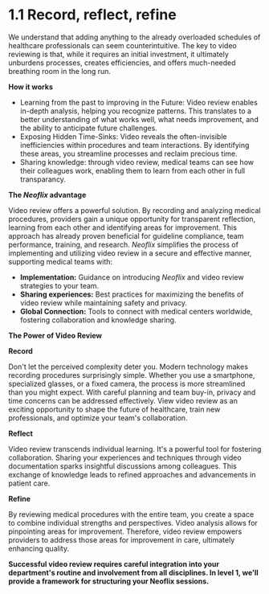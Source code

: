 # 1.1 Record, reflect, refine

We understand that adding anything to the already overloaded schedules of healthcare professionals can seem counterintuitive. The key to video reviewing is that, while it requires an initial investment, it ultimately unburdens processes, creates efficiencies, and offers much-needed breathing room in the long run.

**How it works**

* Learning from the past to improving in the Future: Video review enables in-depth analysis, helping you recognize patterns. This translates to a better understanding of what works well, what needs improvement, and the ability to anticipate future challenges.
* Exposing Hidden Time-Sinks: Video reveals the often-invisible inefficiencies within procedures and team interactions. By identifying these areas, you streamline processes and reclaim precious time.
* Sharing knowledge: through video review, medical teams can see how their colleagues work, enabling them to learn from each other in full transparancy.&#x20;

**The **_**Neoflix**_** advantage**

Video review offers a powerful solution. By recording and analyzing medical procedures, providers gain a unique opportunity for transparent reflection, learning from each other and identifying areas for improvement. This approach has already proven beneficial for guideline compliance, team performance, training, and research. _Neoflix_ simplifies the process of implementing and utilizing video review in a secure and effective manner, supporting medical teams with:

* **Implementation:** Guidance on introducing _Neoflix_ and video review strategies to your team.
* **Sharing experiences:** Best practices for maximizing the benefits of video review while maintaining safety and privacy.
* **Global Connection:** Tools to connect with medical centers worldwide, fostering collaboration and knowledge sharing.

**The Power of Video Review**

**Record**

Don't let the perceived complexity deter you. Modern technology makes recording procedures surprisingly simple. Whether you use a smartphone, specialized glasses, or a fixed camera, the process is more streamlined than you might expect. With careful planning and team buy-in, privacy and time concerns can be addressed effectively. View video review as an exciting opportunity to shape the future of healthcare, train new professionals, and optimize your team's collaboration.

**Reflect**

Video review transcends individual learning. It's a powerful tool for fostering collaboration. Sharing your experiences and techniques through video documentation sparks insightful discussions among colleagues. This exchange of knowledge leads to refined approaches and advancements in patient care.

**Refine**

By reviewing medical procedures with the entire team, you create a space to combine individual strengths and perspectives. Video analysis allows for pinpointing areas for improvement. Therefore, video review empowers providers to address those areas for improvement in care, ultimately enhancing quality.&#x20;



**Successful video review requires careful integration into your department's routine and involvement from all disciplines. In level 1, we'll provide a framework for structuring your Neoflix sessions.**

